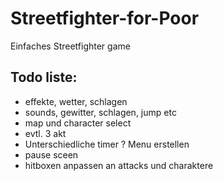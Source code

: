 # Streetfighter-for-Poor
Einfaches Streetfighter game


## Todo liste:


- effekte, wetter, schlagen 
- sounds, gewitter, schlagen, jump etc
- map und character select
- evtl. 3 akt
- Unterschiedliche timer 
? Menu erstellen
- pause sceen
- hitboxen anpassen an attacks und charaktere